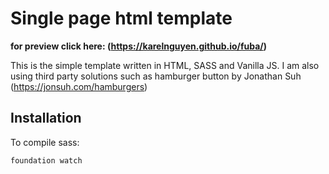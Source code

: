 # Single page html template

**for preview click here: (https://karelnguyen.github.io/fuba/)**

This is the simple template written in HTML, SASS and Vanilla JS.
I am also using third party solutions such as hamburger button by Jonathan Suh (https://jonsuh.com/hamburgers)

## Installation


To compile sass:
```bash
foundation watch
```


